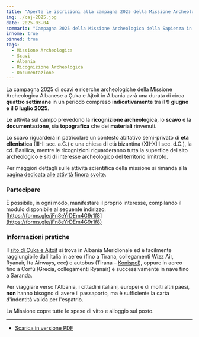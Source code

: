 ```yaml
---
title: "Aperte le iscrizioni alla campagna 2025 della Missione Archeologica della Sapienza in Albania (giugno 2025)"
img: ./caj-2025.jpg
date: 2025-03-04
sommario: "Campagna 2025 della Missione Archeologica della Sapienza in Albania"
inhome: true
pinned: true
tags:
  - Missione Archeologica
  - Scavi
  - Albania
  - Ricognizione Archeologica
  - Documentazione
---
```




La campagna 2025 di scavi e ricerche archeologiche della Missione Archeologica Albanese a Çuka e Ajtoit in Albania avrà una durata di circa **quattro settimane** in un periodo compreso **indicativamente** tra il **9 giugno e il 6 luglio 2025**.

Le attività sul campo prevedono la **ricognizione archeologica**, lo **scavo** e la **documentazione**, sia **topografica** che dei **materiali** rinvenuti.

Lo scavo riguarderà in patricolare un contesto abitativo semi-privato di **età ellenistica** (III-II sec. a.C.) e una chiesa di età bizantina (XII-XIII sec. d.C.), la cd. Basilica, mentre le ricognizioni riguarderanno tutta la superfice del sito archeologico e siti di interesse archeologico del territorio limitrofo.

Per maggiori dettagli sulle attività scientifica della missione si rimanda alla [pagina dedicata alle attività finora svolte](https://purl.org/lad/caj).

### Partecipare

È possibile, in ogni modo, manifestare il proprio interesse, compilando il modulo disponibile al seguente indirizzo: [https://forms.gle/jFn8eYrDEm4G9r1f8](https://forms.gle/jFn8eYrDEm4G9r1f8)

### Informazioni pratiche

Il [sito di Çuka e Ajtoit](https://maps.app.goo.gl/ViLNNFq9N9GethfL7) si trova in Albania Meridionale ed è facilmente raggiungibile dall'Italia in aereo (fino a Tirana, collegamenti Wizz Air, Ryanair, Ita Airways, ecc) e autobus (Tirana – [Konispol](https://maps.app.goo.gl/HQRXo2M3vQWiXGuC6)), oppure in aereo fino a Corfù (Grecia, collegamenti Ryanair) e successivamente in nave fino a Saranda.

Per viaggiare verso l'Albania, i cittadini italiani, europei e di molti altri paesi, **non** hanno bisogno di avere il passaporto, ma è sufficiente la carta d'indentità valida per l'espatrio.

La Missione copre tutte le spese di vitto e alloggio sul posto.

---

- [Scarica in versione PDF](./caj-2025-a4.pdf)

